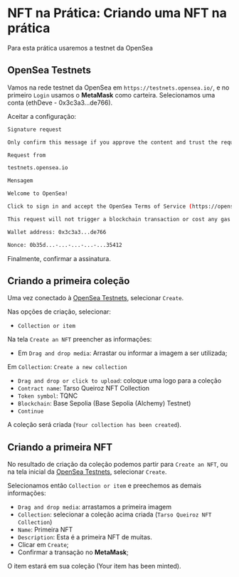 # NFT na Prática: Criando uma NFT na prática

Para esta prática usaremos a testnet da OpenSea

## OpenSea Testnets

Vamos na rede testnet da OpenSea em `https://testnets.opensea.io/`, e no primeiro `Login` usamos o **MetaMask** como carteira. Selecionamos uma conta (ethDeve - 0x3c3a3...de766).

Aceitar a configuração:

```sh
Signature request

Only confirm this message if you approve the content and trust the requesting site.

Request from

testnets.opensea.io

Mensagem

Welcome to OpenSea!

Click to sign in and accept the OpenSea Terms of Service (https://opensea.io/tos) and Privacy Policy (https://opensea.io/privacy).

This request will not trigger a blockchain transaction or cost any gas fees.

Wallet address: 0x3c3a3...de766

Nonce: 0b35d...-...-...-...-...35412
```

Finalmente, confirmar a assinatura.

## Criando a primeira coleção

Uma vez conectado à [OpenSea Testnets](https://testnets.opensea.io/), selecionar `Create`.

Nas opções de criação, selecionar:

- `Collection or item`

Na tela `Create an NFT` preencher as informações:

- Em `Drag and drop media`: Arrastar ou informar a imagem a ser utilizada;

Em `Collection`: `Create a new collection`

- `Drag and drop or click to upload`: coloque uma logo para a coleção
- `Contract name`: Tarso Queiroz NFT Collection
- `Token symbol`: TQNC
- `Blockchain`: Base Sepolia (Base Sepolia (Alchemy) Testnet)
- `Continue`

A coleção será criada (`Your collection has been created`).

## Criando a primeira NFT

No resultado de criação da coleção podemos partir para `Create an NFT`, ou na tela inicial da [OpenSea Testnets](https://testnets.opensea.io/), selecionar `Create`.

Selecionamos então `Collection or item` e preechemos as demais informações:

- `Drag and drop media`: arrastamos a primeira imagem
- `Collection`: selecionar a coleção acima criada (`Tarso Queiroz NFT Collection`)
- `Name`: Primeira NFT
- `Description`: Esta é a primeira NFT de muitas.
- Clicar em `Create`;
- Confirmar a transação no **MetaMask**;

O item estará em sua coleção (Your item has been minted).
